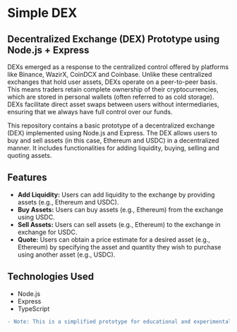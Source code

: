# Simple DEX
## Decentralized Exchange (DEX) Prototype using Node.js + Express

DEXs emerged as a response to the centralized control offered by platforms like Binance, WazirX, CoinDCX and Coinbase. Unlike these centralized exchanges that hold user assets, DEXs operate on a peer-to-peer basis. This means traders retain complete ownership of their cryptocurrencies, which are stored in personal wallets (often referred to as cold storage). DEXs facilitate direct asset swaps between users without intermediaries, ensuring that we always have full control over our funds.

This repository contains a basic prototype of a decentralized exchange (DEX) implemented using Node.js and Express. The DEX allows users to buy and sell assets (in this case, Ethereum and USDC) in a decentralized manner. It includes functionalities for adding liquidity, buying, selling and quoting assets.

## Features

- **Add Liquidity:** Users can add liquidity to the exchange by providing assets (e.g., Ethereum and USDC).
- **Buy Assets:** Users can buy assets (e.g., Ethereum) from the exchange using USDC.
- **Sell Assets:** Users can sell assets (e.g., Ethereum) to the exchange in exchange for USDC.
- **Quote:** Users can obtain a price estimate for a desired asset (e.g., Ethereum) by specifying the asset and quantity they wish to purchase using another asset (e.g., USDC).

## Technologies Used

- Node.js
- Express
- TypeScript

```diff
- Note: This is a simplified prototype for educational and experimental purposes. It does not represent a fully functional or secure DEX for production use.
```



